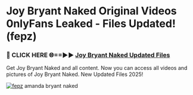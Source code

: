 # Joy Bryant Naked Original Videos 0nlyFans Leaked - Files Updated! (fepz)

<h3>🔴 CLICK HERE 🌐==►► <a href="https://tinyurl.com/yckcrads" rel="nofollow">Joy Bryant Naked Updated Files</a></h3>

Get Joy Bryant Naked and all content. Now you can access all videos and pictures of Joy Bryant Naked. New Updated Files 2025!

[![fepz](https://i.imgur.com/hpKpOFt.gif)](https://tinyurl.com/yckcrads)
amanda bryant naked